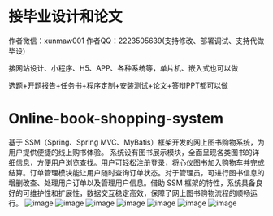 # 接毕业设计和论文
作者微信：xunmaw001  作者QQ：2223505639(支持修改、部署调试、支持代做毕设)

接网站设计、小程序、H5、APP、各种系统等，单片机、嵌入式也可以做

选题+开题报告+任务书+程序定制+安装测试+论文+答辩PPT都可以做
# Online-book-shopping-system
基于 SSM（Spring、Spring MVC、MyBatis）框架开发的网上图书购物系统，为用户提供便捷的线上购书体验。  系统设有图书展示模块，全面呈现各类图书的详细信息，方便用户浏览查找。用户可轻松注册登录，将心仪图书加入购物车并完成结算。订单管理模块能让用户随时查询订单状态。对于管理员，可进行图书信息的增删改查、处理用户订单以及管理用户信息。借助 SSM 框架的特性，系统具备良好的可维护性和扩展性，数据交互稳定高效，保障了网上图书购物流程的顺畅运行。 
![image](https://github.com/user-attachments/assets/f63ed82c-6a51-4b82-bad7-717c23cca30e)
![image](https://github.com/user-attachments/assets/559d0094-bab3-433b-96aa-8799f7cb9416)
![image](https://github.com/user-attachments/assets/c2f5d5b7-32d0-4eda-89aa-70c0137bd536)
![image](https://github.com/user-attachments/assets/f1df2dd1-60a5-49ab-9fe3-69824796edfa)
![image](https://github.com/user-attachments/assets/60d35c46-4935-4d9f-a96f-f6755e8927d3)
![image](https://github.com/user-attachments/assets/c0384f5e-e8ef-417d-b554-055537959db3)
![image](https://github.com/user-attachments/assets/926dd712-7f90-45ed-9915-0423e64a502a)
